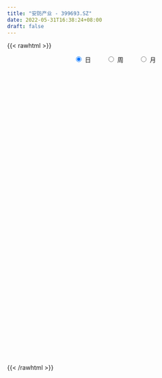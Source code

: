 ```yaml
---
title: "安防产业 - 399693.SZ"
date: 2022-05-31T16:38:24+08:00
draft: false
---
```

{{< rawhtml >}}
    <div style="text-align: center">
        <label style="padding: 1rem;"><input style="margin-right: .5rem" type="radio" name="period" value="D" checked onclick="period_change(this)">日</label>
        <label style="padding: 1rem;"><input style="margin-right: .5rem" type="radio" name="period" value="W" onclick="period_change(this)">周</label>
        <label style="padding: 1rem;"><input style="margin-right: .5rem" type="radio" name="period" value="M" onclick="period_change(this)">月</label>
    </div>
    <div id="chart" style="height: 700px;"></div> 
    <script type="text/javascript">
        const D_v = [6910550.0,7078700.0,8848859.0,9031409.0,9626787.0,7952612.0,8951427.0,9177552.0,9011113.0,7588929.0,7640833.0,7673976.0,10178855.0,11524704.0,9374205.0,16224506.0,16504044.0,12946181.0,13412443.0,12633695.0,13364313.0,13235152.0,12184949.0,11571684.0,11545626.0,9833174.0,8829599.0,10600744.0,9465471.0,10402849.0,8216966.0,9100846.0,10611828.0,8762258.0,11227329.0,8919729.0,14946391.0,18316285.0,14833496.0,14062063.0,13716741.0,13509691.0,10944948.0,13159745.0,12464044.0,13613621.0,13629892.0,15203781.0,11853243.0,10785981.0,12170933.0,13678180.0,15737365.0,12143566.0,13441594.0,12184009.0,11450931.0,13757100.0,11382496.0,14039685.0,12192668.0,10034480.0,11440750.0,9615282.0,8769034.0,8870954.0,11626317.0,11215612.0,9190272.0,10687584.0,11022567.0,14563957.0,13128877.0,13391015.0,10788843.0,12415634.0,9846314.0,9261076.0,11441971.0,11240479.0,10857314.0,10568850.0,10842271.0,8417759.0,8900830.0,7658111.0,5560755.0,8976716.0,7840837.0,8568610.0,5690136.0,6400443.0,5108259.0,6736989.0,6810782.0,6181717.0,5853962.0,5541838.0,7829586.0,6599283.0,6144155.0,6951971.0,5903148.0,5568705.0,5679235.0,5796649.0,6861203.0,6359311.0,7072906.0,6259821.0,8602778.0,6858744.0,6695456.0,9464171.0,7844757.0,8913889.0,9408131.0,8120301.0,9718612.0,9542995.0,10093790.0,9722567.0,9497436.0,8409950.0,8648818.0,9443351.0,9515389.0,8471527.0,10201124.0,9725892.0,14085253.0,10670324.0,9928028.0,9439695.0,10627595.0,10329618.0,10529084.0,11141307.0,9015105.0,9394530.0,11669392.0,13394216.0,13648424.0,15673886.0,11647093.0,10333111.0,10770284.0,10605085.0,10438899.0,8254749.0,9500707.0,11178984.0,13749265.0,12618427.0,15919302.0,15557083.0,11743993.0,13014735.0,12699441.0,10782188.0,9207064.0,11993224.0,11682066.0,18391038.0,26004005.0,20061453.0,16961045.0,15703271.0,13515716.0,15466695.0,12719602.0,12596113.0,10022172.0,9907106.0,9549663.0,13965305.0,11049757.0,12532453.0,9773726.0,8872081.0,9006143.0,9941830.0,9150172.0,15274810.0,12813839.0,11666063.0,17168767.0,9920673.0,8908535.0,8844568.0,8758229.0,9366660.0,9859462.0,9049379.0,9508514.0,11742315.0,8580858.0,9008112.0,7550672.0,9003344.0,10080944.0,10312845.0,8021322.0,9454461.0,9242828.0,9375028.0,7593055.0,7402600.0,6703129.0,6786507.0,6599104.0,7233966.0,6733769.0,7930105.0,8214780.0,7360755.0,7175586.0,6360642.0,5492720.0,5021117.0,6707289.0,6248958.0,5725873.0,7150100.0,6951442.0,6252271.0,8451512.0,8257719.0,9015366.0,6431968.0,7754954.0,9332795.0,10040065.0,7527022.0,7199832.0,9545296.0,7259245.0,7428239.0,6910822.0,6145685.0,8072560.0,6011573.0,6001631.0,6273964.0,8006526.0,5157561.0,6957647.0,8069817.0,7588096.0,8520552.0]
const D_histogram = [0.0,-0.5395911111,3.2435487889,8.1494056382,10.1699142208,12.6668627235,13.7254037044,16.9196905205,18.5625521911,12.4420937805,6.4440354322,2.6159356564,5.1832577989,6.8314135834,7.3989545644,15.4835511167,16.874997151,15.1383022204,13.311375759,13.3531122306,13.7936171478,16.3773874605,14.2560817142,11.0923901771,4.8937329935,-1.8556783108,-5.9436351306,-9.4090428331,-8.2467353738,-15.6009559297,-20.464981102,-17.6973379199,-13.9079667783,-10.6031093247,-7.0895386547,-6.4669775626,6.2844132471,16.3815211404,18.397834949,16.5310950234,15.7484169698,16.5442437439,15.2382224678,17.7014083783,17.2109516495,11.686034812,4.664751758,-2.7465829222,-18.1767914866,-19.3056920844,-17.1573338864,-10.2263649439,-5.7268233883,-1.6998141717,-0.4418109747,3.0632647741,4.5400933314,10.0746888909,11.4054351941,11.9713360372,8.3557140154,1.2016149672,-12.3009205919,-17.7636257283,-21.4513856564,-23.5586277582,-15.2906511745,-9.1559770903,-6.0676631526,-8.0363716597,-8.1875031981,-2.8636945772,-1.6584622749,-3.1836358265,-5.4918370299,-9.7472996341,-10.0881364734,-8.646745007,-7.033930349,-6.9840345036,-7.9722830308,-9.441510027,-10.2094468763,-12.4320754981,-18.8926512507,-23.1857465872,-24.4202535389,-19.4119941791,-17.0864735895,-20.1670012318,-21.232143636,-28.6016229988,-27.3827258722,-19.8571027591,-11.4236555608,-10.5718525939,-7.3836853633,-3.5412411832,1.3512086634,3.2372658105,5.8267691741,7.063756442,5.2267161544,3.7472964542,3.3182421516,2.0710656636,-2.7415098157,-10.6040280341,-10.5626700273,-6.4713268403,-1.9862023244,2.7258783259,8.1295601241,14.3811509233,18.1798415196,26.1003416179,32.2972336686,35.9457734369,43.5312343088,45.2929305521,40.2316122835,39.0322275013,32.7432822206,29.1994832011,28.5713215972,26.6334243456,21.4288205625,16.1743094753,12.3689118625,6.3791619732,8.8484092565,10.5603266837,4.4336587253,1.4980123585,-4.9732976168,-12.4229152054,-12.2653762672,-9.2632806897,-9.6707118169,-7.8405466276,-2.4735068301,0.7788875172,5.499888004,4.738071828,-1.7732902902,-2.8583388244,-2.0378350151,-4.4365404552,-11.6993848765,-14.9960412938,-12.4356099847,-9.551930323,-3.8451573394,0.1994992734,6.9679334283,4.4019076519,0.4113289503,-7.6990858156,-10.0498978289,-16.3343492014,-17.6497058573,-17.8783927557,-16.4505317916,0.4027349658,12.2666527153,19.642587472,16.286042206,9.0726593165,3.8025242918,-14.4356404899,-27.8501388391,-50.2977150918,-59.9117890187,-64.952624817,-59.8941012227,-43.9072305251,-35.3498001515,-30.6151462736,-25.2368981604,-20.2535737937,-15.1990173287,-13.1123992212,-6.3823888984,8.0359309643,13.5127302246,20.2707199603,15.6174579511,12.5720221263,11.1809543983,12.7920228072,14.2768171224,11.3993658259,5.9841934371,-2.8373546299,-14.6666910762,-24.95520832,-27.5599330041,-23.642390441,-26.2211687795,-37.1116489468,-32.091563439,-22.7740940968,-14.2565170539,-4.3534460787,2.4491231188,7.8009796017,6.3408336339,3.9415821383,1.9596142487,-2.1948358315,-0.761475575,1.727816379,3.099225451,6.4907885362,1.6998267535,-3.4510129654,-14.7561676835,-14.6988797773,-19.7746303222,-19.349972619,-21.2050917508,-16.9251120743,-11.5419671514,-7.624790373,-11.7938137432,-17.7234372037,-36.3091669846,-52.4547606655,-51.705428209,-51.3758239131,-38.0524854156,-25.6621497549,-15.4024491951,-4.2057332881,7.6680198562,15.9846896914,23.4809150686,28.9414236944,32.7026538502,34.8828029195,38.0886214354,39.2625353371,41.3410948822,45.0875518347,35.7847463947,32.9512757029,32.6460484436,32.007179526,33.4324376729,35.6249700482]
const D_fast = [0.0,-0.6744888889,3.9195382083,10.8627464672,15.425733605,21.0893977886,25.5792896956,33.0034991418,39.2869988602,36.2770638947,31.8900144044,28.7158985428,32.579035135,35.9350443154,38.3523239375,50.3078082689,55.918003591,57.9658842155,59.4668016938,62.8468162231,66.7357254272,73.413842605,74.8565572873,74.4659632944,69.4907393593,62.2774084772,56.7035428748,50.885874464,49.9864980799,38.7320385416,28.7517680937,27.0950767959,27.4074562429,28.0615363653,29.8027223716,28.8085390731,43.1310331946,57.323521373,63.9392939188,66.205327749,69.359753938,74.291641648,76.7951759889,83.683713994,87.4959951775,84.892587043,79.0374919285,70.9395115177,50.9651050817,45.0097814628,42.8688061892,47.2431838957,50.3110196043,53.9130752779,55.0606257313,59.3315176736,61.9433695638,69.9966373459,74.1787424477,77.7374773,76.2107837821,69.3570884757,52.7793227686,42.8757112002,33.825104858,25.8282058166,30.2735196067,34.1191994183,35.6905975679,31.7127961459,29.5147888079,34.1226737846,34.9132905181,32.5922080099,28.911047549,22.2187600363,19.3558890786,18.6355942933,18.4899263641,16.7938135835,13.8124942986,9.9828897956,6.6625912273,1.3319437309,-9.8517948343,-19.9413268176,-27.2808971541,-27.1256363391,-29.0717341468,-37.194012097,-43.5671904102,-58.0870755227,-63.7138598642,-61.1525124409,-55.5749791328,-57.3661393144,-56.0238934245,-53.0667595402,-47.8365075278,-45.1411339281,-41.0949382709,-38.0920118926,-38.6223731416,-39.1649687282,-38.7644624929,-39.493872565,-44.9918254983,-55.5053507252,-58.1046602252,-55.6311487483,-51.6425748134,-46.2490245817,-38.8129527525,-28.9660742224,-20.6224232462,-6.1768377435,8.0943627244,20.7293458519,39.1976153011,52.2825441823,57.2791289846,65.8378010778,67.7346763522,71.4907481329,78.0054169283,82.7258757631,82.8784771207,81.6675434024,80.9543737552,76.5594143592,81.2407639565,85.5927630547,80.5745097776,78.0133665005,70.2987321209,59.743385731,56.8345806023,57.5208560075,54.695746926,54.5657754584,59.3144385484,62.761554775,68.8575272629,69.2802290438,62.3255443531,60.5259111128,60.8369561683,57.3291156144,47.141424974,40.0957582332,39.5472870462,40.042984127,44.7884677759,48.882999207,57.393416719,55.9278678556,52.0401213916,42.0049351717,37.1416487012,26.7736100283,21.0458269082,16.3475418208,13.662769837,30.6167203359,45.5473012643,57.8338828889,58.5488481744,53.603630114,49.2841261623,27.4370512581,7.0600181992,-27.9619868265,-52.5540080081,-73.8330000107,-83.748001722,-78.7379386557,-79.0179583199,-81.9370910105,-82.8680674374,-82.9481365191,-81.6933343862,-82.884816084,-77.7504029859,-61.3231003821,-52.4681185657,-40.6424488398,-41.3913463613,-41.2937766546,-39.8896057829,-35.0805316722,-30.0265330764,-30.0541429165,-33.9732669459,-43.5041536705,-59.0001628858,-75.5274822096,-85.0221901447,-87.0152451919,-96.1493157253,-116.3177081292,-119.3205134813,-115.6965676633,-110.7431198838,-101.9284104282,-94.5135604511,-87.2114590678,-87.0863966271,-88.5002525881,-89.9923169155,-94.6954759537,-93.4524845909,-90.5312385421,-88.3850231074,-83.3707628881,-87.7367679825,-93.7503609427,-108.7445575817,-112.3619896198,-122.3813977452,-126.7942331968,-133.9506252663,-133.9019236083,-131.4042704734,-129.3932912882,-136.5107680942,-146.8712508556,-174.5342723827,-203.7935562299,-215.9705808256,-228.484932508,-224.6747153645,-218.6999171424,-212.2908288814,-202.1455462965,-188.3547881881,-176.0419459301,-162.6754917857,-149.9796272363,-138.042733618,-127.1418838188,-114.413909944,-103.424362208,-91.0105289424,-75.9921840312,-76.3488028725,-70.9444546386,-63.088169787,-55.7252438231,-45.941876258,-34.8431013707]
const D_slow = [0.0,-0.1348977778,0.6759894194,2.713340829,5.2558193842,8.4225350651,11.8538859912,16.0838086213,20.7244466691,23.8349701142,25.4459789723,26.0999628864,27.3957773361,29.1036307319,30.9533693731,34.8242571522,39.04300644,42.8275819951,46.1554259348,49.4937039925,52.9421082794,57.0364551445,60.6004755731,63.3735731174,64.5970063658,64.1330867881,62.6471780054,60.2949172971,58.2332334537,54.3329944712,49.2167491957,44.7924147158,41.3154230212,38.66464569,36.8922610263,35.2755166357,36.8466199475,40.9420002326,45.5414589698,49.6742327257,53.6113369681,57.7473979041,61.556953521,65.9823056156,70.285043528,73.206552231,74.3727401705,73.6860944399,69.1418965683,64.3154735472,60.0261400756,57.4695488396,56.0378429925,55.6128894496,55.502436706,56.2682528995,57.4032762323,59.9219484551,62.7733072536,65.7661412629,67.8550697667,68.1554735085,65.0802433605,60.6393369285,55.2764905144,49.3868335748,45.5641707812,43.2751765086,41.7582607205,39.7491678056,37.702292006,36.9863683617,36.571752793,35.7758438364,34.4028845789,31.9660596704,29.444025552,27.2823393003,25.523856713,23.7778480871,21.7847773294,19.4243998227,16.8720381036,13.764019229,9.0408564164,3.2444197696,-2.8606436152,-7.7136421599,-11.9852605573,-17.0270108653,-22.3350467743,-29.485452524,-36.331133992,-41.2954096818,-44.151323572,-46.7942867205,-48.6402080613,-49.5255183571,-49.1877161912,-48.3783997386,-46.9217074451,-45.1557683346,-43.849089296,-42.9122651824,-42.0827046445,-41.5649382286,-42.2503156825,-44.9013226911,-47.5419901979,-49.159821908,-49.6563724891,-48.9749029076,-46.9425128766,-43.3472251457,-38.8022647658,-32.2771793614,-24.2028709442,-15.216427585,-4.3336190078,6.9896136302,17.0475167011,26.8055735764,34.9913941316,42.2912649319,49.4340953312,56.0924514175,61.4496565582,65.493233927,68.5854618927,70.180252386,72.3923547001,75.032436371,76.1408510523,76.515354142,75.2720297377,72.1663009364,69.0999568696,66.7841366972,64.3664587429,62.406322086,61.7879453785,61.9826672578,63.3576392588,64.5421572158,64.0988346433,63.3842499372,62.8747911834,61.7656560696,58.8408098505,55.091799527,51.9828970308,49.5949144501,48.6336251152,48.6834999336,50.4254832907,51.5259602037,51.6287924412,49.7040209873,47.1915465301,43.1079592297,38.6955327654,34.2259345765,30.1133016286,30.2139853701,33.2806485489,38.1912954169,42.2628059684,44.5309707975,45.4816018705,41.872691748,34.9101570382,22.3357282653,7.3577810106,-8.8803751936,-23.8539004993,-34.8307081306,-43.6681581685,-51.3219447369,-57.631169277,-62.6945627254,-66.4943170575,-69.7724168628,-71.3680140875,-69.3590313464,-65.9808487903,-60.9131688002,-57.0088043124,-53.8657987808,-51.0705601812,-47.8725544794,-44.3033501988,-41.4535087424,-39.9574603831,-40.6667990406,-44.3334718096,-50.5722738896,-57.4622571406,-63.3728547509,-69.9281469458,-79.2060591825,-87.2289500422,-92.9224735664,-96.4866028299,-97.5749643496,-96.9626835699,-95.0124386694,-93.427230261,-92.4418347264,-91.9519311642,-92.5006401221,-92.6910090159,-92.2590549211,-91.4842485584,-89.8615514243,-89.4365947359,-90.2993479773,-93.9883898982,-97.6631098425,-102.606767423,-107.4442605778,-112.7455335155,-116.9768115341,-119.8623033219,-121.7685009152,-124.716954351,-129.1478136519,-138.2251053981,-151.3387955644,-164.2651526167,-177.1091085949,-186.6222299488,-193.0377673876,-196.8883796863,-197.9398130084,-196.0228080443,-192.0266356215,-186.1564068543,-178.9210509307,-170.7453874682,-162.0246867383,-152.5025313794,-142.6868975451,-132.3516238246,-121.0797358659,-112.1335492672,-103.8957303415,-95.7342182306,-87.7324233491,-79.3743139309,-70.4680714188]
const D_data = [['2021-05-20', 3497.8453, 3487.4721, 3481.038, 3507.0304],['2021-05-21', 3495.8326, 3479.0169, 3476.235, 3511.9198],['2021-05-24', 3474.4897, 3543.1344, 3466.8758, 3544.7638],['2021-05-25', 3545.0974, 3585.6125, 3528.8063, 3586.0687],['2021-05-26', 3593.7755, 3576.1724, 3573.2041, 3616.9097],['2021-05-27', 3569.4732, 3604.5591, 3566.959, 3615.3897],['2021-05-28', 3601.9175, 3608.2306, 3589.2173, 3619.3203],['2021-05-31', 3616.8468, 3660.8554, 3606.6588, 3660.8554],['2021-06-01', 3651.1622, 3671.422, 3635.1024, 3678.2798],['2021-06-02', 3671.1248, 3577.5898, 3573.3131, 3671.9387],['2021-06-03', 3583.5161, 3557.3393, 3556.4519, 3622.1541],['2021-06-04', 3550.2603, 3565.1923, 3546.5188, 3582.3616],['2021-06-07', 3577.0979, 3648.8961, 3576.2653, 3648.9976],['2021-06-08', 3649.2477, 3657.6787, 3621.388, 3667.2326],['2021-06-09', 3662.2185, 3660.1538, 3631.1793, 3684.0341],['2021-06-10', 3652.5359, 3791.7621, 3645.5586, 3800.415],['2021-06-11', 3794.2727, 3751.8568, 3738.6605, 3816.418],['2021-06-15', 3738.6474, 3730.4166, 3716.0063, 3753.6882],['2021-06-16', 3718.4517, 3737.3994, 3713.0672, 3775.3291],['2021-06-17', 3734.8287, 3773.5244, 3693.1376, 3779.361],['2021-06-18', 3753.3291, 3798.0562, 3747.2456, 3812.6407],['2021-06-21', 3772.2194, 3853.1102, 3770.2368, 3856.6435],['2021-06-22', 3856.9458, 3816.0947, 3798.4995, 3858.5364],['2021-06-23', 3806.2206, 3807.7226, 3762.9374, 3816.7172],['2021-06-24', 3811.3224, 3759.8288, 3757.1617, 3811.5024],['2021-06-25', 3755.7999, 3728.1956, 3704.2368, 3761.5315],['2021-06-28', 3718.8975, 3738.0652, 3709.7576, 3746.5805],['2021-06-29', 3745.5629, 3727.9804, 3723.0877, 3790.0512],['2021-06-30', 3730.5536, 3781.1133, 3728.5975, 3781.1133],['2021-07-01', 3784.2345, 3656.0047, 3656.0047, 3785.1839],['2021-07-02', 3648.0263, 3646.9629, 3634.2106, 3668.4692],['2021-07-05', 3681.2503, 3728.323, 3681.2503, 3728.323],['2021-07-06', 3714.3027, 3752.3807, 3693.9055, 3771.3013],['2021-07-07', 3720.1246, 3761.4274, 3695.9783, 3763.3422],['2021-07-08', 3754.4308, 3780.8392, 3739.1618, 3790.8586],['2021-07-09', 3765.8082, 3755.533, 3714.1906, 3775.4097],['2021-07-12', 3778.7416, 3948.9555, 3770.8768, 3948.9555],['2021-07-13', 3977.3648, 3992.3627, 3972.524, 4036.0541],['2021-07-14', 3971.7379, 3944.0947, 3942.5112, 3984.2481],['2021-07-15', 3930.2403, 3916.6589, 3872.9059, 3960.715],['2021-07-16', 3908.2186, 3943.4041, 3908.2186, 3994.8027],['2021-07-19', 3935.2399, 3984.1564, 3914.9911, 3991.5889],['2021-07-20', 3934.0738, 3977.7149, 3917.9445, 3978.8361],['2021-07-21', 3997.5244, 4050.4501, 3993.4627, 4054.5749],['2021-07-22', 4048.5839, 4042.5393, 4011.6596, 4059.7331],['2021-07-23', 4028.3675, 3984.9611, 3958.0295, 4028.5237],['2021-07-26', 3975.0983, 3949.26, 3890.8734, 4022.696],['2021-07-27', 3950.0385, 3916.5425, 3916.5425, 4033.8255],['2021-07-28', 3883.3337, 3755.817, 3699.5484, 3896.0285],['2021-07-29', 3812.4586, 3884.6207, 3805.2479, 3899.2604],['2021-07-30', 3885.8511, 3922.7018, 3858.4737, 3947.8383],['2021-08-02', 3900.2631, 4004.6893, 3886.1382, 4004.6893],['2021-08-03', 3982.5117, 4006.9332, 3979.6793, 4058.7431],['2021-08-04', 3979.4737, 4029.1443, 3979.4737, 4029.3462],['2021-08-05', 4013.5735, 4015.8542, 3975.5261, 4046.3814],['2021-08-06', 4018.6904, 4065.9881, 4002.3192, 4065.9881],['2021-08-09', 4069.836, 4065.2592, 4041.0864, 4100.5272],['2021-08-10', 4055.4282, 4149.4096, 4049.932, 4170.4584],['2021-08-11', 4148.9455, 4132.7402, 4102.2447, 4148.9455],['2021-08-12', 4137.3473, 4146.8742, 4130.9588, 4205.4097],['2021-08-13', 4137.6217, 4103.8895, 4078.2939, 4152.9497],['2021-08-16', 4085.922, 4043.8551, 4037.0749, 4107.5806],['2021-08-17', 4039.507, 3913.2622, 3907.7206, 4041.5744],['2021-08-18', 3910.6212, 3959.4706, 3889.7368, 3959.8748],['2021-08-19', 3938.3038, 3949.4075, 3914.3038, 3974.2369],['2021-08-20', 3935.8888, 3942.8827, 3884.7756, 3966.2793],['2021-08-23', 3949.6846, 4080.8386, 3949.2003, 4084.2903],['2021-08-24', 4061.9375, 4089.7124, 4022.7711, 4092.3083],['2021-08-25', 4090.6192, 4076.5151, 4062.2862, 4100.6724],['2021-08-26', 4065.7858, 4016.3158, 4015.8551, 4086.3651],['2021-08-27', 4003.7901, 4032.3603, 3985.0618, 4032.3603],['2021-08-30', 4089.2626, 4115.9274, 4088.0171, 4143.4013],['2021-08-31', 4098.3419, 4085.457, 4049.1044, 4109.477],['2021-09-01', 4084.5186, 4053.5832, 3989.797, 4084.5186],['2021-09-02', 4036.1026, 4034.8896, 4013.9697, 4038.6986],['2021-09-03', 4034.8823, 3991.2814, 3961.4541, 4059.7355],['2021-09-06', 3990.0847, 4024.2952, 3968.714, 4024.2952],['2021-09-07', 4019.9619, 4046.1484, 4009.8169, 4051.6628],['2021-09-08', 4046.6123, 4054.0589, 4026.5657, 4059.8585],['2021-09-09', 4050.5855, 4036.869, 3993.4682, 4050.5855],['2021-09-10', 4036.5874, 4018.5534, 3997.1902, 4037.056],['2021-09-13', 4012.4083, 4001.8006, 3982.7761, 4014.475],['2021-09-14', 4016.7699, 3999.2166, 3990.4586, 4082.7587],['2021-09-15', 3993.917, 3965.955, 3951.5676, 3993.917],['2021-09-16', 3963.6961, 3878.3037, 3874.1829, 3983.0606],['2021-09-17', 3889.049, 3860.2571, 3787.4751, 3900.0447],['2021-09-22', 3807.4481, 3864.4952, 3800.8093, 3874.4554],['2021-09-23', 3881.1604, 3934.6293, 3875.5892, 3942.4573],['2021-09-24', 3930.1018, 3904.8336, 3902.9665, 3956.1875],['2021-09-27', 3924.6488, 3817.9754, 3790.7561, 3946.5459],['2021-09-28', 3806.6757, 3812.542, 3780.9443, 3821.7427],['2021-09-29', 3789.2255, 3686.8947, 3686.8947, 3793.8271],['2021-09-30', 3703.6639, 3750.6668, 3703.6639, 3762.8175],['2021-10-08', 3788.2429, 3828.9362, 3788.1683, 3839.6424],['2021-10-11', 3838.2037, 3864.9624, 3819.9614, 3877.9918],['2021-10-12', 3860.9617, 3779.7903, 3748.1504, 3860.9617],['2021-10-13', 3783.6608, 3806.0129, 3752.333, 3811.896],['2021-10-14', 3818.0704, 3821.8965, 3795.0818, 3830.9691],['2021-10-15', 3838.5962, 3850.8372, 3816.4355, 3886.0727],['2021-10-18', 3833.5248, 3826.4233, 3802.8107, 3833.5248],['2021-10-19', 3819.2328, 3844.2241, 3807.4502, 3844.2241],['2021-10-20', 3863.6275, 3836.2578, 3835.9234, 3879.9049],['2021-10-21', 3816.3752, 3794.6746, 3782.7193, 3825.937],['2021-10-22', 3789.3616, 3787.5642, 3783.8376, 3821.6909],['2021-10-25', 3780.3265, 3792.3189, 3749.5304, 3792.5356],['2021-10-26', 3783.8293, 3773.7039, 3764.8542, 3790.7027],['2021-10-27', 3770.6158, 3706.305, 3693.9858, 3781.4765],['2021-10-28', 3687.8031, 3622.0808, 3612.5088, 3692.9736],['2021-10-29', 3612.8209, 3684.8251, 3604.691, 3686.5713],['2021-11-01', 3683.5245, 3733.0606, 3667.6308, 3745.818],['2021-11-02', 3742.9857, 3750.8195, 3721.4327, 3790.227],['2021-11-03', 3750.5651, 3771.8805, 3743.257, 3778.3379],['2021-11-04', 3771.9243, 3805.5176, 3771.9243, 3805.5176],['2021-11-05', 3803.7554, 3850.3777, 3800.403, 3870.5395],['2021-11-08', 3842.7447, 3854.1229, 3805.3138, 3855.1734],['2021-11-09', 3856.3199, 3950.316, 3854.0929, 3955.7747],['2021-11-10', 3948.8552, 3986.457, 3947.7195, 3997.8863],['2021-11-11', 3981.1606, 4005.8383, 3960.3907, 4024.0407],['2021-11-12', 4001.7556, 4116.219, 4001.7556, 4119.16],['2021-11-15', 4129.3752, 4104.4628, 4090.7186, 4152.531],['2021-11-16', 4104.8982, 4046.0548, 4042.8744, 4141.8791],['2021-11-17', 4041.4826, 4112.453, 4041.4826, 4113.375],['2021-11-18', 4126.6941, 4061.5787, 4060.2562, 4139.7034],['2021-11-19', 4065.2692, 4099.7101, 4061.38, 4111.2749],['2021-11-22', 4107.9248, 4154.6991, 4103.3236, 4163.5687],['2021-11-23', 4151.1112, 4161.0337, 4141.8936, 4184.6166],['2021-11-24', 4163.197, 4128.403, 4120.7296, 4163.197],['2021-11-25', 4129.8007, 4123.5641, 4115.63, 4155.9101],['2021-11-26', 4116.1222, 4138.1839, 4082.6561, 4160.6301],['2021-11-29', 4074.1546, 4101.6592, 4066.0694, 4109.3666],['2021-11-30', 4123.3611, 4214.4451, 4123.3611, 4248.6366],['2021-12-01', 4211.433, 4234.6288, 4206.8491, 4248.6264],['2021-12-02', 4234.3157, 4141.2061, 4140.754, 4237.7394],['2021-12-03', 4149.9518, 4169.8974, 4149.9518, 4182.5926],['2021-12-06', 4181.1876, 4109.4878, 4106.684, 4181.7827],['2021-12-07', 4118.8826, 4062.9804, 4041.0923, 4127.7659],['2021-12-08', 4056.3853, 4138.7198, 4042.0428, 4139.7929],['2021-12-09', 4132.1584, 4184.0106, 4124.934, 4185.3822],['2021-12-10', 4168.4145, 4150.0729, 4139.2011, 4173.2615],['2021-12-13', 4166.7491, 4184.0039, 4134.7618, 4186.4117],['2021-12-14', 4178.7104, 4252.6034, 4173.888, 4261.3858],['2021-12-15', 4252.2214, 4257.6503, 4243.3609, 4307.0136],['2021-12-16', 4263.1273, 4309.178, 4263.1273, 4311.3393],['2021-12-17', 4323.3668, 4264.4425, 4264.4425, 4324.6705],['2021-12-20', 4239.3988, 4183.0062, 4181.9636, 4261.1293],['2021-12-21', 4181.5535, 4237.6551, 4181.5535, 4243.8451],['2021-12-22', 4234.0711, 4267.8758, 4224.7983, 4280.9205],['2021-12-23', 4268.7695, 4229.5386, 4225.6512, 4268.7713],['2021-12-24', 4236.4491, 4144.4705, 4144.4705, 4239.8237],['2021-12-27', 4150.7486, 4162.9402, 4126.7805, 4183.9233],['2021-12-28', 4168.9458, 4230.9912, 4167.2646, 4235.6631],['2021-12-29', 4224.2554, 4248.2415, 4196.5804, 4252.6022],['2021-12-30', 4243.2409, 4308.5815, 4239.3506, 4337.2965],['2021-12-31', 4317.1892, 4319.7003, 4290.641, 4332.3588],['2022-01-04', 4327.6196, 4393.1536, 4323.7146, 4411.6119],['2022-01-05', 4388.6827, 4299.3965, 4267.9773, 4399.5583],['2022-01-06', 4277.312, 4273.0443, 4236.2397, 4296.9259],['2022-01-07', 4284.5114, 4192.8636, 4190.6862, 4321.4279],['2022-01-10', 4185.663, 4236.4594, 4122.3579, 4245.3432],['2022-01-11', 4236.5184, 4159.559, 4149.6542, 4243.7113],['2022-01-12', 4169.6728, 4193.4109, 4166.0175, 4200.4464],['2022-01-13', 4234.5074, 4193.7761, 4191.7931, 4258.7434],['2022-01-14', 4165.23, 4208.5998, 4148.616, 4239.6355],['2022-01-17', 4266.412, 4449.4498, 4266.412, 4455.5134],['2022-01-18', 4508.0402, 4474.4771, 4460.9605, 4579.7888],['2022-01-19', 4421.3368, 4488.3653, 4420.5999, 4511.8858],['2022-01-20', 4473.3188, 4384.9181, 4374.9763, 4475.1308],['2022-01-21', 4357.7421, 4324.2684, 4317.3764, 4406.75],['2022-01-24', 4286.5027, 4326.3471, 4286.1163, 4380.8128],['2022-01-25', 4306.8561, 4101.9427, 4097.0936, 4320.3363],['2022-01-26', 4098.5999, 4064.9911, 3998.7531, 4140.8679],['2022-01-27', 4062.101, 3827.1054, 3824.7379, 4062.4361],['2022-01-28', 3859.4545, 3858.7984, 3822.1543, 3926.1063],['2022-02-07', 3917.6489, 3826.0721, 3812.0653, 3928.4084],['2022-02-08', 3828.5104, 3900.223, 3776.9299, 3902.4384],['2022-02-09', 3912.788, 4048.4432, 3912.5191, 4054.8068],['2022-02-10', 4031.3495, 3984.4787, 3965.9628, 4031.3495],['2022-02-11', 3968.5247, 3939.3472, 3929.6381, 3993.6226],['2022-02-14', 3896.2389, 3944.6415, 3861.492, 3976.808],['2022-02-15', 3944.3868, 3940.943, 3900.1883, 3974.3742],['2022-02-16', 3987.7513, 3945.6095, 3927.5926, 4008.7355],['2022-02-17', 3919.4785, 3906.679, 3895.2942, 3958.0385],['2022-02-18', 3895.7626, 3970.9039, 3892.9218, 3971.5748],['2022-02-21', 3990.2019, 4115.2974, 3989.8923, 4115.3461],['2022-02-22', 4075.388, 4056.2009, 4022.6759, 4088.2345],['2022-02-23', 4063.6536, 4109.9801, 4044.0784, 4113.975],['2022-02-24', 4080.7019, 3978.6411, 3919.3629, 4097.8801],['2022-02-25', 4003.9493, 3981.3064, 3972.0813, 4031.9869],['2022-02-28', 4004.3841, 3992.0513, 3941.3666, 4034.8543],['2022-03-01', 3991.5392, 4032.847, 3976.7637, 4033.3614],['2022-03-02', 4006.3923, 4043.959, 4000.5903, 4047.4156],['2022-03-03', 4054.8786, 3989.6859, 3978.5612, 4060.013],['2022-03-04', 3971.5127, 3936.5346, 3920.3364, 3988.7597],['2022-03-07', 3927.4391, 3850.6962, 3830.8153, 3927.4391],['2022-03-08', 3844.8462, 3743.8347, 3740.5925, 3871.0106],['2022-03-09', 3749.4761, 3680.4173, 3496.1105, 3763.722],['2022-03-10', 3755.2938, 3712.9266, 3712.6952, 3770.6876],['2022-03-11', 3654.1255, 3769.0478, 3609.6321, 3769.813],['2022-03-14', 3740.2199, 3661.6896, 3661.6896, 3777.9517],['2022-03-15', 3637.4451, 3484.8384, 3484.8384, 3673.8448],['2022-03-16', 3549.781, 3628.6617, 3432.7419, 3635.4699],['2022-03-17', 3670.3923, 3686.5365, 3659.3704, 3729.5875],['2022-03-18', 3666.3568, 3696.5111, 3645.5336, 3701.453],['2022-03-21', 3706.4807, 3742.5394, 3683.2863, 3742.5394],['2022-03-22', 3728.0624, 3734.3556, 3709.9552, 3757.4299],['2022-03-23', 3728.2397, 3739.5663, 3701.5689, 3768.9581],['2022-03-24', 3707.8378, 3656.9582, 3648.7891, 3707.8378],['2022-03-25', 3676.4758, 3625.5653, 3622.9422, 3702.1152],['2022-03-28', 3591.2539, 3608.1044, 3549.2732, 3644.225],['2022-03-29', 3614.4401, 3550.9451, 3541.8401, 3621.8106],['2022-03-30', 3560.8318, 3599.1907, 3541.0336, 3599.1907],['2022-03-31', 3586.6459, 3610.2523, 3569.0988, 3615.7985],['2022-04-01', 3589.9699, 3595.5328, 3568.7947, 3610.452],['2022-04-06', 3591.7893, 3624.6848, 3587.4976, 3633.1543],['2022-04-07', 3609.622, 3508.7965, 3508.7965, 3627.3072],['2022-04-08', 3511.3864, 3463.7584, 3423.2203, 3518.9581],['2022-04-11', 3454.053, 3321.4646, 3301.6834, 3454.053],['2022-04-12', 3322.8676, 3407.847, 3298.0265, 3407.847],['2022-04-13', 3390.3087, 3301.7232, 3301.1344, 3390.3087],['2022-04-14', 3328.8071, 3327.327, 3311.8013, 3347.0951],['2022-04-15', 3295.7708, 3262.8434, 3228.7078, 3295.7708],['2022-04-18', 3244.6657, 3314.6041, 3204.942, 3319.6231],['2022-04-19', 3321.1054, 3326.3068, 3302.5068, 3353.4871],['2022-04-20', 3369.1473, 3308.2133, 3299.2994, 3384.6029],['2022-04-21', 3282.8966, 3180.7552, 3170.5757, 3307.7383],['2022-04-22', 3165.5487, 3101.2814, 3094.7004, 3171.7733],['2022-04-25', 3038.2314, 2835.2788, 2835.2788, 3038.2314],['2022-04-26', 2843.8896, 2715.2497, 2707.6027, 2861.7252],['2022-04-27', 2668.683, 2820.8566, 2650.1561, 2822.0111],['2022-04-28', 2794.0633, 2752.7231, 2721.951, 2804.7689],['2022-04-29', 2775.9496, 2890.755, 2775.9496, 2903.517],['2022-05-05', 2868.8646, 2896.1352, 2850.686, 2934.0616],['2022-05-06', 2824.1233, 2886.5538, 2808.1591, 2935.9262],['2022-05-09', 2876.252, 2920.4585, 2876.252, 2941.7836],['2022-05-10', 2879.414, 2964.8164, 2869.8799, 2970.8348],['2022-05-11', 2977.5047, 2956.8139, 2956.8139, 3042.2585],['2022-05-12', 2941.831, 2978.2934, 2939.8669, 2995.479],['2022-05-13', 2994.4077, 2982.9281, 2959.7067, 3000.5704],['2022-05-16', 2996.3072, 2986.4484, 2965.5903, 3020.2132],['2022-05-17', 2989.1935, 2986.1406, 2927.8561, 2989.491],['2022-05-18', 3016.7202, 3020.4698, 3016.7202, 3053.0508],['2022-05-19', 2971.839, 3016.8799, 2965.1398, 3017.2133],['2022-05-20', 3020.3147, 3049.7882, 3013.9732, 3056.0779],['2022-05-23', 3065.7456, 3103.1308, 3053.5121, 3103.1308],['2022-05-24', 3099.4251, 2940.3027, 2940.3027, 3102.5999],['2022-05-25', 2946.5464, 3000.6456, 2946.5464, 3000.6456],['2022-05-26', 3003.7128, 3035.9164, 2950.2172, 3047.8423],['2022-05-27', 3060.3473, 3042.0434, 3016.6789, 3070.6424],['2022-05-30', 3047.3533, 3084.4097, 3028.8351, 3084.4097],['2022-05-31', 3081.2138, 3120.891, 3051.0282, 3125.6602]]
const W_v = [28622025.0,28178764.0,30735681.0,29919021.0,45848538.0,31078940.0,32927133.0,46405975.0,34853136.0,34257209.0,27831993.0,33799893.0,23259816.0,19181357.0,23505970.0,28357788.0,33570031.0,32064720.0,26126948.0,27831477.0,29962875.0,25214003.0,22531519.0,20365261.0,33200804.0,26497166.0,27099994.0,24499805.0,22731842.0,11927580.0,7535514.0,39294612.0,36627771.0,41254953.0,40962952.0,56795208.0,38690661.0,47309020.0,67338746.0,51178375.0,23980973.0,34342052.0,26203066.0,28419280.0,26895663.0,23115710.0,24607163.0,25688124.0,28974043.0,35385883.0,32765769.0,29515331.0,33377242.0,26636313.0,29036283.0,27950589.0,25561918.0,26621732.0,32898776.0,27968812.0,24542426.0,18535555.0,25990280.0,24577773.0,33316899.0,32970789.0,30266994.0,38931512.0,38498798.0,25904512.0,37723966.0,24118695.0,19142420.0,23889194.0,19202387.0,38066431.0,32313007.0,29557657.0,29671501.0,37854521.0,57922981.0,72901061.0,107415178.0,93451379.0,67774105.0,72964194.0,70714502.0,62408871.0,55369016.0,52667865.0,20058336.0,48121440.0,48011329.0,65603092.0,55682255.0,33734334.0,47795083.0,48786559.0,47706798.0,43936971.0,32991537.0,33068748.0,35940514.0,31114634.0,34021378.0,35872346.0,54165748.0,61028159.0,84928812.0,60865393.0,68318557.0,68810446.0,8829250.0,40839977.0,65264279.0,53765475.0,82226657.0,55076965.0,45782744.0,48926740.0,37813552.0,40392028.0,53078024.0,68402258.0,46991079.0,40980747.0,73434035.0,65675521.0,60133466.0,78117881.0,91483289.0,119801830.0,136005996.0,96227550.0,93822163.0,79684064.0,57119414.0,45831261.0,44754400.0,53432872.0,67993478.0,45225622.0,39418120.0,54745610.0,62565061.0,49268967.0,64523927.0,55675422.0,58642497.0,35475385.0,68508118.0,129439378.0,100000746.0,91794196.0,76140078.0,102263859.0,77877290.0,63780155.0,67245172.0,77686195.0,96379183.0,59584901.0,42617683.0,20004956.0,8109239.0,50914638.0,54831568.0,51690672.0,49404364.0,43631142.0,35399978.0,39095979.0,36938244.0,37139298.0,31948219.0,38378581.0,32613815.0,57354849.0,52345585.0,48559102.0,47291318.0,40651215.0,19482994.0,16801395.0,42685092.0,37774629.0,37286200.0,30167795.0,34613585.0,33208286.0,27426326.0,34915563.0,46323593.0,36514082.0,12396459.0,35509535.0,37246963.0,44411094.0,41092403.0,63806314.0,52356632.0,58370585.0,47515629.0,48621990.0,75874976.0,63692049.0,63643830.0,67184714.0,62822880.0,48730500.0,53742352.0,64288326.0,52647154.0,46387821.0,22378308.0,25767448.0,6736989.0,32217885.0,31167262.0,31769304.0,37880970.0,44005690.0,47266738.0,46280209.0,53849192.0,51642709.0,63780448.0,53794472.0,55302132.0,56235113.0,56363983.0,97120812.0,64320298.0,57004284.0,46743952.0,66844152.0,45737454.0,47889178.0,44969127.0,43067972.0,34056475.0,23505640.0,30757354.0,32328644.0,39911519.0,19372860.0,38959634.0,33142271.0,34465515.0,16108648.0]
const W_histogram = [0.0,7.3496378348,10.7411224992,12.3767475816,26.4155382263,33.6688410228,41.9557338737,49.495750817,49.407924535,47.3795790347,42.9695163434,39.4846158129,23.678786486,11.8483998235,-3.2044095713,-2.8221858625,-13.5654168681,-25.1597446634,-28.0932440442,-33.2499595077,-30.7587078089,-33.4843967634,-38.0675613577,-36.4015832828,-34.1284450448,-39.7972662131,-35.635896803,-49.3251347787,-67.2657537752,-67.5757826636,-59.9394805506,-35.9216920391,-9.8259290186,6.6874266391,6.5335863274,34.0918486921,46.597855223,55.3640218458,62.5987983171,59.6938693781,51.2120280935,40.8004606012,28.4450729031,15.5121597063,-6.6982314808,-21.2603127387,-42.4606667894,-66.7601593199,-66.5596089887,-68.1534638124,-61.5368910413,-53.5321735275,-44.4563260424,-54.2024013469,-48.340026814,-47.3980399327,-41.4415050457,-34.1455579555,-22.3237434447,-17.4699381638,-10.6042193137,-7.9080664642,-29.8032054647,-42.0874121719,-45.3386430452,-32.0574666081,-22.8416521791,-0.9787417546,1.8140968769,4.5144283209,11.2437787322,12.1630272126,10.540993019,8.7196814647,15.1398960875,25.3480402059,30.0349564187,32.1549290341,28.0926707925,35.7905788942,55.0392299684,74.8403453451,107.6008382357,116.4018321897,124.8923019256,125.3502691753,135.6581334059,119.2987818167,107.5224774167,80.5104508533,50.1590195382,20.9827084373,-6.3923023654,-26.1181436348,-33.3294474351,-49.5843495515,-52.7862830951,-42.6839387763,-38.8318909098,-30.1230360561,-34.7357226362,-34.6689160661,-29.2128222452,-29.9494526219,-40.3655879628,-35.0595032794,-21.0860215311,-8.841393722,16.298815901,37.3007211629,46.5008964157,36.5393917147,23.5874305559,17.9715299104,11.1311288114,9.1815103262,5.6382775587,4.5103504286,-4.339993969,-9.8278012349,-18.0414426214,-16.1663746943,-8.5933227818,-0.3276433484,2.5109454517,12.7163417457,27.6564224941,39.085959072,38.4553653999,44.6622902925,53.0028804671,83.5883415205,74.4439526501,78.2243616425,69.8226497091,41.7378477932,4.8536021191,-27.4595998744,-41.5610168927,-46.5644681525,-48.7066279463,-46.7312705747,-35.7317024418,-29.4651959732,-39.9665245144,-43.7521879768,-38.8758572643,-34.2076280926,-26.2528766794,-19.388808319,-6.1073346105,35.4393605454,36.4789052716,32.7381933545,38.3738060047,59.9997547439,60.9718902608,49.3703851092,43.0516912386,38.7755614024,8.6747007042,-3.2685638498,-27.7065990288,-41.5874360625,-42.5591116654,-33.657975316,-34.2756621549,-45.3275578083,-49.9803639258,-53.5270975031,-55.1774456256,-56.9617035998,-54.1000292031,-65.7518332791,-72.1540529743,-77.2472374316,-69.3541582527,-59.5400401289,-54.2990651773,-44.3682088152,-51.6766461273,-69.0758008324,-67.6795880707,-51.6577198153,-42.625772903,-27.7840358492,-33.2265135588,-32.3543418305,-20.0771134924,-9.4315865118,-1.0056912289,7.1236811659,14.2746972292,7.5146038729,3.0260547967,9.1029640705,12.0438504812,22.7813351249,26.7980563091,40.9897878753,51.757486259,52.2899625929,45.5343664895,46.5738765366,57.3993685412,64.3227854543,61.6656019695,66.1196693308,67.9213231629,55.117386837,49.689858614,40.7251760181,34.2825909061,17.8378662495,8.8922659828,-7.5876856289,-13.0752872627,-14.9529261187,-19.8710062653,-28.9103064811,-22.8712105886,-1.2455288619,10.9997776023,20.207524127,26.5512180533,27.4176820242,33.3071664143,27.0051989705,32.1697641715,24.9000951014,19.2598939947,21.2702356148,-9.164983205,-23.474453204,-29.9995485275,-32.5851289183,-36.0127841025,-47.5378563006,-57.3662273293,-65.3836427283,-69.0856862866,-76.2243412539,-89.3814384594,-102.905926984,-118.8419634282,-122.0160609009,-110.3282381002,-91.5700135016,-73.9159390062,-52.1847861127]
const W_fast = [0.0,9.1870472934,15.2638125827,19.9936245605,40.6362997618,56.306812814,75.0826391333,94.9965937808,107.2607486326,117.0772978909,123.4096142855,129.7958677082,119.9097350028,111.0414482962,95.1875365085,94.8642137517,80.7296285291,62.845364568,52.8885541761,39.4193488356,34.2209235822,23.1241354368,9.0240805032,1.5896627574,-4.6693102658,-20.2874479874,-25.0350527781,-51.0555744484,-85.8126318888,-103.0166064431,-110.3651744677,-95.327808966,-71.6885282001,-53.5033158826,-52.0237596125,-15.9425350747,8.2129352619,30.8201073461,53.7045833967,65.7231218022,70.0442875409,69.832835199,64.5887157266,55.5338424565,31.6488933992,11.7717339566,-20.0437867914,-61.0333191519,-77.472671068,-96.1048918447,-104.8725418339,-110.2508677021,-112.2891017275,-135.5857773687,-141.8084095393,-152.7159326412,-157.1197740156,-158.3602164143,-152.1193377646,-151.6330170247,-147.4183530031,-146.6992167696,-176.0451571363,-198.8512168865,-213.437108521,-208.1702987359,-204.6648973518,-183.0466723659,-179.8003095152,-175.971370991,-166.4310758966,-162.471070613,-161.4578565519,-161.09924774,-150.8940590954,-134.3489049254,-122.153249608,-111.9945447341,-109.0336352775,-92.3880824522,-59.379623886,-20.868422173,38.7922802765,76.6937322779,116.4072774953,148.2028120388,192.4252096209,205.8905534858,220.99486844,214.11045459,196.2987781595,172.3681441679,143.3950577737,117.1396805957,101.5960149366,72.9450254324,56.546521115,55.9778807396,50.1219558788,51.3000517185,38.0034344793,29.4030120329,27.5559002924,19.3319067602,-1.1756255713,-4.6344167078,4.0675596577,14.1018390363,43.3167526345,73.6438381871,94.4692375439,93.6425807716,86.5874772518,85.4644590838,81.4068401877,81.7525992841,79.6189359062,79.6185963833,69.6832534934,61.7384959189,49.014493877,46.8479681305,52.2726893476,60.4564579439,63.9227831069,77.3072648374,99.1614512093,120.3624775552,129.3457252331,146.7182226988,168.3095329902,219.7920794237,229.2586787158,252.5951781189,261.6491286128,243.9987886452,208.3279435008,169.1498415387,144.6581702973,128.0136019993,113.6947852189,103.9873249468,106.0539674693,104.9541749446,84.4612152748,69.7375048181,64.8948712146,61.0111933632,62.4027256065,64.4195918871,76.174231943,126.5807672353,136.7400382793,141.1838747009,156.4129388523,193.0388262774,209.2539343595,209.9950254852,214.4392544243,219.8570149388,191.9248294166,179.1644239001,147.7997389639,123.5220429145,111.9105893954,112.3972319157,103.2106295381,80.8268444326,63.6789473337,46.7504393805,31.3057298517,15.2810459775,4.6177130735,-23.4720493223,-47.9127822611,-72.3177760763,-81.7632364606,-86.834128369,-95.1679197118,-96.3291155534,-116.5567143974,-151.2248193105,-166.7485035666,-163.641065265,-165.2655615784,-157.3698334869,-171.1189395862,-178.3353533155,-171.0774033506,-162.7897729979,-154.6153005223,-144.7050078359,-133.9853174653,-138.8667598534,-142.5987952304,-134.2461449391,-128.2942959081,-111.8614774831,-101.1452422216,-76.7060636866,-52.9989937382,-39.394026756,-34.7660312371,-22.0830520558,3.0922820841,26.0963953608,38.8556123683,59.8395970624,78.6215816852,79.5969920685,86.591928499,87.8085399076,89.9366025222,77.951344428,71.228810657,52.851937638,44.0955141886,38.4796438029,28.5938120899,12.3269352539,12.6482284992,33.9625280104,48.9577788753,63.2174064317,76.1989048714,83.9197893483,98.1360653419,98.5853976408,111.7924038847,110.7477585899,109.9225309819,117.2504315057,84.5239668847,64.3458835846,50.3209011292,39.5890385088,27.158187299,3.7486510258,-20.4212768352,-44.7846029163,-65.7580680463,-91.9528083271,-127.4552651473,-166.7062354179,-212.3527627192,-246.0308754171,-261.9251121415,-266.0593909183,-266.8843011745,-258.1993448092]
const W_slow = [0.0,1.8374094587,4.5226900835,7.6168769789,14.2207615355,22.6379717912,33.1269052596,45.5008429638,57.8528240976,69.6977188563,80.4400979421,90.3112518953,96.2309485168,99.1930484727,98.3919460799,97.6863996142,94.2950453972,88.0051092313,80.9817982203,72.6693083434,64.9796313911,56.6085322003,47.0916418609,37.9912460402,29.459134779,19.5098182257,10.6008440249,-1.7304396697,-18.5468781136,-35.4408237795,-50.4256939171,-59.4061169269,-61.8625991815,-60.1907425217,-58.5573459399,-50.0343837669,-38.3849199611,-24.5439144997,-8.8942149204,6.0292524241,18.8322594475,29.0323745978,36.1436428236,40.0216827501,38.34712488,33.0320466953,22.4168799979,5.726840168,-10.9130620792,-27.9514280323,-43.3356507926,-56.7186941745,-67.8327756851,-81.3833760218,-93.4683827253,-105.3178927085,-115.6782689699,-124.2146584588,-129.79559432,-134.1630788609,-136.8141336893,-138.7911503054,-146.2419516716,-156.7638047146,-168.0984654759,-176.1128321279,-181.8232451727,-182.0679306113,-181.6144063921,-180.4857993118,-177.6748546288,-174.6340978256,-171.9988495709,-169.8189292047,-166.0339551828,-159.6969451314,-152.1882060267,-144.1494737682,-137.12630607,-128.1786613465,-114.4188538544,-95.7087675181,-68.8085579592,-39.7080999118,-8.4850244304,22.8525428635,56.767076215,86.5917716691,113.4723910233,133.6000037367,146.1397586212,151.3854357306,149.7873601392,143.2578242305,134.9254623717,122.5293749838,109.3328042101,98.661819516,88.9538467885,81.4230877745,72.7391571155,64.071928099,56.7687225376,49.2813593822,39.1899623915,30.4250865716,25.1535811888,22.9432327583,27.0179367336,36.3431170243,47.9683411282,57.1031890569,63.0000466959,67.4929291735,70.2757113763,72.5710889579,73.9806583475,75.1082459547,74.0232474624,71.5662971537,67.0559364984,63.0143428248,60.8660121294,60.7841012923,61.4118376552,64.5909230916,71.5050287152,81.2765184832,90.8903598332,102.0559324063,115.3066525231,136.2037379032,154.8147260657,174.3708164763,191.8264789036,202.2609408519,203.4743413817,196.6094414131,186.2191871899,174.5780701518,162.4014131652,150.7185955215,141.7856699111,134.4193709178,124.4277397892,113.489692795,103.7707284789,95.2188214558,88.6556022859,83.8084002062,82.2815665535,91.1414066899,100.2611330078,108.4456813464,118.0391328476,133.0390715336,148.2820440987,160.624640376,171.3875631857,181.0814535363,183.2501287124,182.4329877499,175.5063379927,165.1094789771,154.4697010607,146.0552072317,137.486291693,126.1544022409,113.6593112595,100.2775368837,86.4831754773,72.2427495773,58.7177422766,42.2797839568,24.2412707132,4.9294613553,-12.4090782079,-27.2940882401,-40.8688545344,-51.9609067382,-64.8800682701,-82.1490184782,-99.0689154958,-111.9833454497,-122.6397886754,-129.5857976377,-137.8924260274,-145.981011485,-151.0002898581,-153.3581864861,-153.6096092933,-151.8286890018,-148.2600146945,-146.3813637263,-145.6248500271,-143.3491090095,-140.3381463892,-134.642812608,-127.9432985307,-117.6958515619,-104.7564799972,-91.6839893489,-80.3003977266,-68.6569285924,-54.3070864571,-38.2263900935,-22.8099896011,-6.2800722684,10.7002585223,24.4796052315,36.902069885,47.0833638895,55.6540116161,60.1134781785,62.3365446742,60.4396232669,57.1708014513,53.4325699216,48.4648183553,41.237241735,35.5194390878,35.2080568724,37.9580012729,43.0098823047,49.647686818,56.5021073241,64.8288989277,71.5801986703,79.6226397132,85.8476634885,90.6626369872,95.9801958909,93.6889500896,87.8203367886,80.3204496568,72.1741674272,63.1709714015,51.2865073264,36.9449504941,20.599039812,3.3276182403,-15.7284670731,-38.073826688,-63.800308434,-93.510799291,-124.0148145162,-151.5968740413,-174.4893774167,-192.9683621683,-206.0145586964]
const W_data = [['2017-07-21', 3445.7436, 3296.8342, 3193.1741, 3445.7436],['2017-07-28', 3279.4244, 3412.0004, 3256.4945, 3433.0566],['2017-08-04', 3411.1985, 3399.2595, 3361.5248, 3438.4244],['2017-08-11', 3397.4198, 3401.0491, 3377.0554, 3453.5496],['2017-08-18', 3400.0739, 3616.2225, 3400.0739, 3677.2553],['2017-08-25', 3615.8963, 3615.7282, 3556.4202, 3655.611],['2017-09-01', 3626.3475, 3705.2336, 3619.2657, 3705.2336],['2017-09-08', 3707.8202, 3781.1899, 3703.3765, 3842.7661],['2017-09-15', 3774.2933, 3752.9173, 3743.2931, 3818.1381],['2017-09-22', 3761.6575, 3770.8462, 3744.2262, 3829.8233],['2017-09-29', 3763.9779, 3770.5391, 3668.6404, 3785.4699],['2017-10-13', 3814.1406, 3806.0329, 3788.9451, 3875.5187],['2017-10-20', 3810.6497, 3637.9233, 3592.7007, 3817.1507],['2017-10-27', 3644.0234, 3640.9789, 3613.0014, 3695.3439],['2017-11-03', 3634.6854, 3545.2011, 3514.2139, 3640.0361],['2017-11-10', 3547.9882, 3710.4543, 3546.4671, 3727.9093],['2017-11-17', 3709.506, 3549.9947, 3549.9947, 3749.7599],['2017-11-24', 3532.6337, 3476.1573, 3468.4527, 3650.4911],['2017-12-01', 3472.6096, 3535.9685, 3421.4762, 3535.9685],['2017-12-08', 3533.0397, 3472.468, 3356.9968, 3542.1766],['2017-12-15', 3523.2843, 3545.2202, 3499.1632, 3576.1079],['2017-12-22', 3534.5233, 3462.0587, 3431.5188, 3539.2309],['2017-12-29', 3456.989, 3397.5942, 3348.9693, 3460.0345],['2018-01-05', 3409.3429, 3444.1703, 3389.8323, 3478.6534],['2018-01-12', 3446.5674, 3438.9533, 3388.2703, 3507.0461],['2018-01-19', 3427.6861, 3303.9738, 3213.973, 3427.6861],['2018-01-26', 3302.5487, 3394.9534, 3276.5658, 3441.8921],['2018-02-02', 3390.6865, 3111.8194, 3031.9848, 3404.209],['2018-02-09', 3071.5751, 2924.3799, 2875.7765, 3111.9925],['2018-02-14', 2938.2364, 3037.8208, 2938.1141, 3082.0742],['2018-02-23', 3062.7787, 3099.9522, 3049.4159, 3119.2453],['2018-03-02', 3119.9119, 3344.8633, 3104.7606, 3410.4059],['2018-03-09', 3364.9803, 3479.8919, 3342.5548, 3491.4],['2018-03-16', 3523.7169, 3465.4438, 3411.0685, 3601.2636],['2018-03-23', 3469.2218, 3297.743, 3255.0867, 3578.3458],['2018-03-30', 3246.6664, 3728.0836, 3240.2039, 3728.9525],['2018-04-04', 3751.6218, 3674.243, 3659.9172, 3839.0102],['2018-04-13', 3673.0185, 3721.5721, 3647.3134, 3780.9456],['2018-04-20', 3707.5036, 3790.8135, 3682.0069, 3963.7929],['2018-04-27', 3811.167, 3724.3883, 3598.7215, 3820.7763],['2018-05-04', 3720.5872, 3669.907, 3531.5411, 3744.8104],['2018-05-11', 3688.0274, 3634.8226, 3634.2081, 3781.1356],['2018-05-18', 3628.8565, 3581.1367, 3528.7648, 3653.7397],['2018-05-25', 3605.9724, 3528.3591, 3526.1445, 3688.6982],['2018-06-01', 3526.2108, 3325.8094, 3304.8567, 3540.7037],['2018-06-08', 3333.9525, 3315.7406, 3281.4234, 3417.951],['2018-06-15', 3305.4721, 3113.8141, 3107.2361, 3327.208],['2018-06-22', 3056.845, 2909.5915, 2799.7604, 3071.793],['2018-06-29', 2933.5935, 3097.3692, 2823.7998, 3100.4446],['2018-07-06', 3090.1824, 3014.1914, 2956.5741, 3161.751],['2018-07-13', 3031.8967, 3073.5484, 2924.7604, 3093.3051],['2018-07-20', 3073.9817, 3077.2563, 2982.0864, 3121.5232],['2018-07-27', 3074.0976, 3088.7783, 3065.5159, 3233.0869],['2018-08-03', 3088.051, 2800.7149, 2800.7149, 3101.2399],['2018-08-10', 2801.7352, 2932.147, 2738.0304, 2933.7355],['2018-08-17', 2893.6456, 2836.2702, 2829.8251, 3011.0294],['2018-08-24', 2830.6331, 2866.3758, 2810.7965, 2923.6277],['2018-08-31', 2873.4851, 2871.6323, 2869.8393, 2994.5331],['2018-09-07', 2868.8897, 2939.4262, 2822.5176, 3030.9101],['2018-09-14', 2931.2139, 2862.4969, 2860.9577, 2944.6334],['2018-09-21', 2851.2791, 2888.8925, 2798.4819, 2921.8929],['2018-09-28', 2873.103, 2835.4536, 2798.1489, 2910.5213],['2018-10-12', 2778.4864, 2439.5613, 2335.1132, 2778.4864],['2018-10-19', 2444.5408, 2416.7408, 2296.3538, 2480.6416],['2018-10-26', 2438.2916, 2429.477, 2373.9976, 2565.5241],['2018-11-02', 2420.5496, 2608.2635, 2355.2142, 2609.5541],['2018-11-09', 2602.4549, 2570.74, 2550.0043, 2646.463],['2018-11-16', 2567.817, 2778.074, 2561.442, 2798.4592],['2018-11-23', 2786.72, 2580.2981, 2577.4974, 2816.5542],['2018-11-30', 2578.4149, 2570.7269, 2501.799, 2671.7516],['2018-12-07', 2640.9391, 2627.5769, 2601.306, 2682.6894],['2018-12-14', 2603.455, 2559.7432, 2556.5737, 2653.5129],['2018-12-21', 2542.7855, 2510.3415, 2488.58, 2563.1644],['2018-12-28', 2509.2314, 2481.8203, 2455.4071, 2561.7747],['2019-01-04', 2485.1464, 2583.2134, 2460.013, 2585.7005],['2019-01-11', 2595.9619, 2668.8329, 2586.6147, 2676.319],['2019-01-18', 2669.2361, 2640.0244, 2603.6678, 2720.48],['2019-01-25', 2641.2318, 2630.1418, 2595.5753, 2680.9534],['2019-02-01', 2650.2729, 2551.4867, 2444.6017, 2652.8441],['2019-02-15', 2568.8196, 2715.494, 2567.4914, 2741.7908],['2019-02-22', 2740.9974, 2952.5972, 2740.9974, 2952.5972],['2019-03-01', 3022.1014, 3102.6896, 3013.3825, 3177.1507],['2019-03-08', 3148.584, 3469.3629, 3144.4612, 3642.2178],['2019-03-15', 3537.0515, 3364.0731, 3301.8285, 3716.4336],['2019-03-22', 3365.9918, 3500.6206, 3329.0603, 3540.2149],['2019-03-29', 3433.7972, 3525.7862, 3313.983, 3572.0904],['2019-04-04', 3570.7461, 3789.0398, 3570.7461, 3821.4232],['2019-04-12', 3795.9518, 3550.9997, 3510.5601, 3807.4433],['2019-04-19', 3618.3677, 3637.5071, 3469.027, 3665.8343],['2019-04-26', 3637.5069, 3434.4308, 3401.2446, 3665.7049],['2019-04-30', 3446.443, 3309.3507, 3265.7615, 3463.4945],['2019-05-10', 3171.5033, 3212.3419, 2935.744, 3213.768],['2019-05-17', 3174.326, 3108.8006, 3093.4722, 3253.942],['2019-05-24', 3123.703, 3084.7128, 3084.6064, 3281.6666],['2019-05-31', 3088.0804, 3164.4614, 3073.3173, 3276.9688],['2019-06-06', 3179.6675, 2972.4755, 2961.2536, 3194.014],['2019-06-14', 2990.0849, 3058.7229, 2982.9149, 3175.714],['2019-06-21', 3045.4395, 3220.7294, 3021.7895, 3227.5575],['2019-06-28', 3253.3868, 3160.9029, 3142.0098, 3277.9363],['2019-07-05', 3245.795, 3240.345, 3195.2943, 3285.7824],['2019-07-12', 3228.5786, 3069.4204, 3043.4246, 3228.5786],['2019-07-19', 3058.8914, 3097.6288, 3035.8153, 3173.6837],['2019-07-26', 3104.8844, 3163.1428, 3004.5875, 3178.4072],['2019-08-02', 3163.1319, 3082.127, 3053.4035, 3211.0196],['2019-08-09', 3065.6097, 2908.5835, 2883.3073, 3123.6503],['2019-08-16', 2915.1367, 3066.4704, 2898.3221, 3090.5716],['2019-08-23', 3115.7103, 3208.8641, 3109.0641, 3252.8042],['2019-08-30', 3136.0703, 3249.7662, 3132.0468, 3334.3859],['2019-09-06', 3263.484, 3519.4596, 3263.2752, 3535.0309],['2019-09-12', 3565.0144, 3618.8872, 3536.8378, 3664.3726],['2019-09-20', 3634.5107, 3592.6137, 3503.8395, 3701.0617],['2019-09-27', 3576.746, 3391.2114, 3341.9997, 3633.0229],['2019-09-30', 3396.6248, 3324.2671, 3324.2671, 3418.8131],['2019-10-11', 3333.8775, 3391.8501, 3265.1884, 3413.1447],['2019-10-18', 3441.1669, 3364.2238, 3352.9097, 3480.8072],['2019-10-25', 3360.8152, 3420.0393, 3299.856, 3463.371],['2019-11-01', 3545.765, 3401.5754, 3357.8526, 3602.2277],['2019-11-08', 3412.5269, 3433.9009, 3396.8511, 3489.1265],['2019-11-15', 3409.0561, 3320.7317, 3259.5623, 3409.0561],['2019-11-22', 3303.48, 3328.6725, 3297.6846, 3447.3847],['2019-11-29', 3334.4568, 3256.0167, 3223.5012, 3339.1082],['2019-12-06', 3271.7096, 3360.8277, 3239.5288, 3367.8649],['2019-12-13', 3364.7582, 3456.8014, 3354.4322, 3457.9396],['2019-12-20', 3466.3331, 3513.5798, 3461.3403, 3629.3486],['2019-12-27', 3496.6111, 3485.293, 3411.3061, 3560.6643],['2020-01-03', 3466.1403, 3628.1646, 3419.9108, 3629.229],['2020-01-10', 3619.0227, 3781.7116, 3611.0417, 3806.9359],['2020-01-17', 3771.3553, 3847.0082, 3758.9854, 3890.5609],['2020-01-23', 3847.9094, 3768.5899, 3727.2407, 3931.6067],['2020-02-07', 3413.3487, 3916.6162, 3234.8674, 3917.4281],['2020-02-14', 3961.9067, 4037.6157, 3880.6918, 4125.7222],['2020-02-21', 4079.626, 4494.9729, 4079.626, 4553.5746],['2020-02-28', 4496.3355, 4139.4102, 4133.6181, 4674.4362],['2020-03-06', 4228.3104, 4371.7256, 4175.1564, 4562.5978],['2020-03-13', 4284.8182, 4292.1106, 4049.9285, 4439.931],['2020-03-20', 4330.6815, 4019.3067, 3861.2938, 4331.4491],['2020-03-27', 3884.5098, 3780.3557, 3694.4462, 3950.0381],['2020-04-03', 3707.8516, 3669.33, 3558.0351, 3731.278],['2020-04-10', 3762.9387, 3771.2586, 3756.3902, 3929.6616],['2020-04-17', 3745.2315, 3823.8157, 3680.3261, 3904.5314],['2020-04-24', 3830.1668, 3826.0802, 3794.7293, 3975.9616],['2020-04-30', 3824.2606, 3861.2636, 3569.8614, 3879.4471],['2020-05-08', 3828.6323, 3997.3669, 3827.1511, 4030.9204],['2020-05-15', 4017.1272, 3978.4334, 3898.2905, 4025.9413],['2020-05-22', 3977.0831, 3747.3345, 3724.6707, 3989.8308],['2020-05-29', 3741.3019, 3776.0983, 3659.0364, 3812.1413],['2020-06-05', 3805.0341, 3869.9628, 3805.0341, 3940.102],['2020-06-12', 3893.978, 3878.1104, 3790.8121, 3950.1567],['2020-06-19', 3879.9982, 3942.4134, 3860.4305, 3948.2098],['2020-06-24', 3951.3936, 3962.9441, 3946.8102, 3994.7223],['2020-07-03', 3952.4455, 4099.6912, 3910.9212, 4102.1584],['2020-07-10', 4133.6095, 4627.0078, 4133.6095, 4737.3452],['2020-07-17', 4637.2715, 4277.3803, 4224.5224, 4771.1843],['2020-07-24', 4326.4931, 4252.8427, 4252.8427, 4521.592],['2020-07-31', 4274.9676, 4420.2742, 4220.9074, 4495.077],['2020-08-07', 4465.9892, 4752.1794, 4464.6059, 4810.5125],['2020-08-14', 4751.2848, 4623.3058, 4458.6074, 4893.0209],['2020-08-21', 4646.2551, 4503.2338, 4465.516, 4747.7357],['2020-08-28', 4509.2179, 4581.6661, 4418.4094, 4615.7913],['2020-09-04', 4603.1708, 4636.5671, 4519.2572, 4715.9957],['2020-09-11', 4655.1485, 4264.6152, 4187.7029, 4725.3723],['2020-09-18', 4281.488, 4406.4062, 4262.2401, 4410.5509],['2020-09-25', 4419.4125, 4164.1478, 4146.2509, 4467.4869],['2020-09-30', 4174.5469, 4188.9698, 4096.4288, 4224.6881],['2020-10-09', 4258.3107, 4299.4996, 4251.6327, 4302.3156],['2020-10-16', 4359.3374, 4435.6283, 4356.5557, 4535.939],['2020-10-23', 4515.2697, 4331.7449, 4324.1523, 4530.9581],['2020-10-30', 4307.4808, 4156.1181, 4149.4838, 4362.5057],['2020-11-06', 4157.8245, 4172.5444, 4062.0117, 4258.1068],['2020-11-13', 4188.1358, 4137.8473, 4064.0889, 4320.7792],['2020-11-20', 4146.5651, 4117.1776, 3974.298, 4154.4511],['2020-11-27', 4113.0079, 4072.4581, 4036.8152, 4159.5753],['2020-12-04', 4076.4647, 4098.3539, 4040.626, 4128.9645],['2020-12-11', 4103.9771, 3851.6175, 3811.3916, 4115.791],['2020-12-18', 3841.3086, 3817.7639, 3764.7596, 3935.9548],['2020-12-25', 3814.3799, 3745.0281, 3704.4861, 3879.4311],['2020-12-31', 3748.6166, 3855.9833, 3684.8888, 3858.3749],['2021-01-08', 3869.4366, 3873.5035, 3774.4431, 4012.8742],['2021-01-15', 3880.4679, 3806.432, 3748.6302, 3927.9077],['2021-01-22', 3796.0389, 3860.1299, 3794.2276, 3940.3076],['2021-01-29', 3871.4509, 3604.2058, 3556.7114, 3880.4894],['2021-02-05', 3611.0903, 3351.6293, 3349.0845, 3649.3545],['2021-02-10', 3361.3376, 3475.9156, 3337.3696, 3479.8347],['2021-02-19', 3530.7629, 3643.5131, 3526.7344, 3643.5131],['2021-02-26', 3654.4718, 3569.2521, 3516.3822, 3674.9406],['2021-03-05', 3595.2446, 3660.5762, 3590.609, 3675.08],['2021-03-12', 3671.2116, 3388.1926, 3364.3379, 3699.8666],['2021-03-19', 3366.8108, 3408.32, 3308.5546, 3438.5231],['2021-03-26', 3410.6684, 3544.7026, 3409.0045, 3554.6892],['2021-04-02', 3560.7427, 3552.8709, 3502.5878, 3594.9083],['2021-04-09', 3566.6979, 3550.6917, 3541.476, 3612.7031],['2021-04-16', 3551.8211, 3572.5514, 3474.232, 3576.2801],['2021-04-23', 3582.1187, 3588.925, 3578.0928, 3698.6146],['2021-04-30', 3583.3654, 3403.3092, 3379.7668, 3616.786],['2021-05-07', 3404.7158, 3384.6301, 3384.6301, 3430.2546],['2021-05-14', 3387.1329, 3505.6192, 3363.3375, 3505.6192],['2021-05-21', 3505.6603, 3479.0169, 3469.9412, 3529.7409],['2021-05-28', 3474.4897, 3608.2306, 3466.8758, 3619.3203],['2021-06-04', 3616.8468, 3565.1923, 3546.5188, 3678.2798],['2021-06-11', 3577.0979, 3751.8568, 3576.2653, 3816.418],['2021-06-18', 3738.6474, 3798.0562, 3693.1376, 3812.6407],['2021-06-25', 3772.2194, 3728.1956, 3704.2368, 3858.5364],['2021-07-02', 3718.8975, 3646.9629, 3634.2106, 3790.0512],['2021-07-09', 3681.2503, 3755.533, 3681.2503, 3790.8586],['2021-07-16', 3778.7416, 3943.4041, 3770.8768, 4036.0541],['2021-07-23', 3935.2399, 3984.9611, 3914.9911, 4059.7331],['2021-07-30', 3975.0983, 3922.7018, 3699.5484, 4033.8255],['2021-08-06', 3900.2631, 4065.9881, 3886.1382, 4065.9881],['2021-08-13', 4069.836, 4103.8895, 4041.0864, 4205.4097],['2021-08-20', 4085.922, 3942.8827, 3884.7756, 4107.5806],['2021-08-27', 3949.6846, 4032.3603, 3949.2003, 4100.6724],['2021-09-03', 4089.2626, 3991.2814, 3961.4541, 4143.4013],['2021-09-10', 3990.0847, 4018.5534, 3968.714, 4059.8585],['2021-09-17', 4012.4083, 3860.2571, 3787.4751, 4082.7587],['2021-09-24', 3807.4481, 3904.8336, 3800.8093, 3956.1875],['2021-09-30', 3924.6488, 3750.6668, 3686.8947, 3946.5459],['2021-10-08', 3788.2429, 3828.9362, 3788.1683, 3839.6424],['2021-10-15', 3838.2037, 3850.8372, 3748.1504, 3886.0727],['2021-10-22', 3833.5248, 3787.5642, 3782.7193, 3879.9049],['2021-10-29', 3780.3265, 3684.8251, 3604.691, 3792.5356],['2021-11-05', 3683.5245, 3850.3777, 3667.6308, 3870.5395],['2021-11-12', 3842.7447, 4116.219, 3805.3138, 4119.16],['2021-11-19', 4129.3752, 4099.7101, 4041.4826, 4152.531],['2021-11-26', 4107.9248, 4138.1839, 4082.6561, 4184.6166],['2021-12-03', 4074.1546, 4169.8974, 4066.0694, 4248.6366],['2021-12-10', 4181.1876, 4150.0729, 4041.0923, 4185.3822],['2021-12-17', 4166.7491, 4264.4425, 4134.7618, 4324.6705],['2021-12-24', 4239.3988, 4144.4705, 4144.4705, 4280.9205],['2021-12-31', 4150.7486, 4319.7003, 4126.7805, 4337.2965],['2022-01-07', 4327.6196, 4192.8636, 4190.6862, 4411.6119],['2022-01-14', 4185.663, 4208.5998, 4122.3579, 4258.7434],['2022-01-21', 4266.412, 4324.2684, 4266.412, 4579.7888],['2022-01-28', 4286.5027, 3858.7984, 3822.1543, 4380.8128],['2022-02-11', 3917.6489, 3939.3472, 3776.9299, 4054.8068],['2022-02-18', 3896.2389, 3970.9039, 3861.492, 4008.7355],['2022-02-25', 3990.2019, 3981.3064, 3919.3629, 4115.3461],['2022-03-04', 4004.3841, 3936.5346, 3920.3364, 4060.013],['2022-03-11', 3927.4391, 3769.0478, 3496.1105, 3927.4391],['2022-03-18', 3740.2199, 3696.5111, 3432.7419, 3777.9517],['2022-03-25', 3706.4807, 3625.5653, 3622.9422, 3768.9581],['2022-04-01', 3591.2539, 3595.5328, 3541.0336, 3644.225],['2022-04-08', 3591.7893, 3463.7584, 3423.2203, 3633.1543],['2022-04-15', 3454.053, 3262.8434, 3228.7078, 3454.053],['2022-04-22', 3244.6657, 3101.2814, 3094.7004, 3384.6029],['2022-04-29', 3038.2314, 2890.755, 2650.1561, 3038.2314],['2022-05-06', 2868.8646, 2886.5538, 2808.1591, 2935.9262],['2022-05-13', 2876.252, 2982.9281, 2869.8799, 3042.2585],['2022-05-20', 2996.3072, 3049.7882, 2927.8561, 3056.0779],['2022-05-27', 3065.7456, 3042.0434, 2940.3027, 3103.1308],['2022-06-02', 3047.3533, 3120.891, 3028.8351, 3125.6602]]
const M_v = [16440468.3399999961,21788177.1999999993,27190365.1099999994,15206174.7799999993,15371686.8400000017,24057442.0100000054,44454477.8999999911,23442930.2599999979,34007968.4399999976,26898112.4400000013,62166415.1800000072,44729996.2700000033,74860085.3999999911,73793363.9800000042,43069943.700000003,47193113.7100000009,56890033.5900000036,46958391.8899999931,55229701.6799999923,61463618.6999999881,53435641.7400000021,37716122.2599999979,40126538.8900000006,58916964.7800000012,72530139.7899999917,62396317.6899999976,83614369.6899999976,69993427.4900000095,68240170.8700000048,92818058.1700000018,76705689.1299999952,59052791.0,146575152.2800000012,138258696.4899999797,157106824.380000025,141561949.7000000179,159070901.0099999905,171065913.7900000215,177081551.1700000167,176613179.1499999762,227706908.1200000644,173089938.3599999845,137694146.1800000072,121674660.0799999982,197977142.1400000155,136568782.5900000036,111052843.700000003,157039314.119999975,155846294.0600000322,95339071.369999975,66898946.5399999991,72052541.9900000095,89230335.0,64667953.0,62060917.0,72355989.0,97240378.0,83284365.0,99878580.0,102867996.0,119408419.0,156311076.0,150885576.0,85889616.0,127830266.0,111686515.0,121328154.0,73711258.0,193754050.0,204516802.0,135295529.0,106930545.0,140366388.0,126484672.0,103945569.0,97953678.0,152503879.0,104874275.0,142401675.0,164770511.0,351922216.0,261218590.0,217418116.0,178022774.0,163619553.0,198520482.0,291752458.0,230514277.0,199182112.0,225996520.0,223090638.0,425408996.0,345684068.0,238406756.0,205997758.0,237475169.0,442724578.0,324681841.0,282757553.0,165546117.0,175746364.0,168803256.0,205550854.0,119620696.0,161950976.0,156279083.0,138741603.0,235344196.0,270452660.0,260173280.0,183776223.0,101891440.0,199244752.0,254557808.0,274040206.0,179500923.0,200077902.0,133236926.0,142048928.0]
const M_histogram = [0.0,4.1170306553,6.8464763407,7.130216741,-1.9983086121,2.7579881648,12.6246267575,21.9644274812,26.3766159927,25.6618011763,41.0200444213,40.3337158779,48.4645675026,57.0059845779,66.2739049501,61.0785627199,72.249970331,65.5550036082,72.0746499661,73.5962411241,57.2585957744,40.0580490176,37.8746250858,40.2722475408,39.3747884969,47.1094310081,74.9210871237,87.1542460618,92.4749618651,69.2965768423,71.6917438458,93.9370273673,157.8224300776,218.5360531515,354.3103103362,353.1397655948,284.1761437793,158.8481982319,66.9562493183,56.6742670143,71.9120999665,94.8593914659,-18.3005671669,-108.3642508609,-120.0976521983,-143.0946461715,-157.1609873066,-140.2515072134,-144.4450627834,-139.9681271087,-142.7580456817,-134.5745596855,-125.6259257957,-140.7612025222,-158.0154792539,-155.4603728684,-155.9341829884,-166.0933451842,-182.5305293632,-180.2054559466,-177.3034325445,-153.1982243211,-123.5366212008,-111.6216784882,-105.9597017382,-101.1760087561,-103.2536677193,-96.740294799,-57.7272694899,-29.8635481254,-31.8355797592,-48.9654137114,-60.2687379039,-73.5831559353,-79.2017828213,-101.3119853971,-101.0649774202,-99.4661191961,-92.3764137971,-40.6918991383,23.8413754257,51.5228799237,59.1037789482,62.5732966353,63.5811079494,68.0940168799,73.7081317871,78.427739273,70.5408468106,78.0298864145,97.2227617355,128.5144685736,106.9397761896,105.0691338628,92.8712587278,95.8738112785,117.516531336,133.7402067706,111.4520800103,88.2039733796,62.1498515118,27.0442332595,-14.1884890822,-43.2305473137,-63.1920117743,-82.0377725738,-74.3951459595,-59.1426073848,-38.4238196722,-13.9266209847,-20.065814618,-27.87607975,1.7401966922,26.1762337681,9.8939353175,6.8387389962,-20.6508033946,-83.5183225165,-104.4707189916]
const M_fast = [0.0,5.1462883191,9.5873530897,11.6536476753,2.0255451691,7.4713389872,20.4941342693,35.3250418633,46.331384373,52.0320198507,77.645274201,87.042374627,107.2893681274,130.0822813471,155.9186779569,165.9929764066,195.2268766005,204.9206607797,229.4589696292,249.3796210682,247.3566246621,240.1705901597,247.4558224994,259.9215068396,268.8677449199,288.3797451831,334.9216730796,368.9433935332,397.3828498028,391.5286089905,411.8467119554,457.5762523188,560.9172625485,676.2648989103,900.6167336791,987.7311303363,989.8115444657,904.1956484763,829.0427618922,832.9293463419,866.1452042857,912.8073436515,795.072243227,677.9174968178,636.1596824308,577.3890269148,524.032438953,505.8790422428,465.574220977,435.0591248745,396.579694881,371.1195409559,348.6616933968,298.3361160398,241.5779694946,205.267982663,165.8106267959,114.1281283041,52.0583117842,9.3320212141,-32.0918135199,-46.2861613767,-47.5087135566,-63.4991904661,-84.3271391506,-104.8374483575,-132.7285242506,-150.4002250301,-125.8190170934,-105.4211827602,-115.3521093338,-144.7232967139,-171.0938053824,-202.8040123976,-228.223084989,-275.661283914,-300.6805202921,-323.9481918671,-339.9525899174,-298.4410500432,-227.9474316227,-187.3852071438,-165.0283633823,-145.9155215363,-129.0124332349,-107.4760200844,-83.4348722305,-59.1083299263,-49.3600106861,-22.3634994786,21.1350662763,84.5553902578,89.7156419212,114.1122830602,125.1322226071,152.1032279773,203.1250808689,252.7838079962,258.3587012384,257.1615879526,246.6449289628,218.3003690253,173.5205244131,133.6708293532,97.9113619489,58.556158006,47.5999981305,48.066884859,59.1797176535,80.1952610948,69.039613807,54.2603287376,84.3116543528,115.2917498707,101.4829352495,100.1374236773,67.4851804378,-16.2619193133,-63.3319955363]
const M_slow = [0.0,1.0292576638,2.740876749,4.5234309342,4.0238537812,4.7133508224,7.8695075118,13.3606143821,19.9547683803,26.3702186743,36.6252297797,46.7086587491,58.8248006248,73.0762967693,89.6447730068,104.9144136867,122.9769062695,139.3656571715,157.3843196631,175.7833799441,190.0980288877,200.1125411421,209.5811974136,219.6492592988,229.492956423,241.270314175,260.0005859559,281.7891474714,304.9078879377,322.2320321482,340.1549681097,363.6392249515,403.0948324709,457.7288457588,546.3064233428,634.5913647415,705.6354006864,745.3474502443,762.0865125739,776.2550793275,794.2331043191,817.9479521856,813.3728103939,786.2817476787,756.2573346291,720.4836730862,681.1934262596,646.1305494562,610.0192837604,575.0272519832,539.3377405628,505.6941006414,474.2876191925,439.0973185619,399.5934487485,360.7283555314,321.7448097843,280.2214734882,234.5888411474,189.5374771608,145.2116190246,106.9120629444,76.0279076442,48.1224880221,21.6325625876,-3.6614396015,-29.4748565313,-53.6599302311,-68.0917476035,-75.5576346349,-83.5165295747,-95.7578830025,-110.8250674785,-129.2208564623,-149.0213021677,-174.3492985169,-199.615542872,-224.482072671,-247.5761761203,-257.7491509048,-251.7888070484,-238.9080870675,-224.1321423305,-208.4888181716,-192.5935411843,-175.5700369643,-157.1430040175,-137.5360691993,-119.9008574966,-100.393385893,-76.0876954592,-43.9590783158,-17.2241342684,9.0431491973,32.2609638793,56.2294166989,85.6085495329,119.0436012255,146.9066212281,168.957614573,184.495077451,191.2561357658,187.7090134953,176.9013766668,161.1033737233,140.5939305798,121.9951440899,107.2094922438,97.6035373257,94.1218820795,89.105428425,82.1364084875,82.5714576606,89.1155161026,91.588999932,93.298684681,88.1359838324,67.2564032033,41.1387234553]
const M_data = [['2012-07-31', 1005.5656, 924.4393, 918.9624, 1038.1784],['2012-08-31', 925.3593, 988.9517, 925.3593, 1040.0981],['2012-09-28', 983.3637, 994.8149, 952.0686, 1093.3915],['2012-10-31', 994.0802, 978.4694, 964.2125, 1041.3287],['2012-11-30', 978.5867, 839.1451, 825.0243, 1004.2583],['2012-12-31', 836.9977, 1002.2631, 803.285, 1002.2631],['2013-01-31', 1007.6039, 1113.095, 980.2576, 1133.6756],['2013-02-28', 1111.4608, 1174.0363, 1086.9093, 1179.8541],['2013-03-29', 1171.2687, 1171.3944, 1119.0879, 1231.1406],['2013-04-26', 1166.8765, 1141.3767, 1111.4268, 1210.871],['2013-05-31', 1134.3397, 1413.9019, 1133.6169, 1432.9913],['2013-06-28', 1411.7897, 1291.2347, 1175.2275, 1419.4935],['2013-07-31', 1284.2421, 1465.1869, 1276.3149, 1589.9066],['2013-08-30', 1468.9698, 1567.385, 1467.9261, 1690.8942],['2013-09-30', 1562.1992, 1685.9869, 1555.7636, 1685.9869],['2013-10-31', 1689.7838, 1580.7992, 1524.2681, 1792.8556],['2013-11-29', 1572.3719, 1872.0363, 1539.5588, 1872.4561],['2013-12-31', 1777.4487, 1734.3257, 1629.3568, 1808.3988],['2014-01-30', 1728.0294, 1975.9985, 1722.7434, 1991.816],['2014-02-28', 1953.1654, 2017.4967, 1933.598, 2174.0756],['2014-03-31', 2042.568, 1832.1134, 1816.396, 2075.9367],['2014-04-30', 1833.7414, 1797.2367, 1754.8736, 1983.756],['2014-05-30', 1800.1997, 1993.4495, 1747.1932, 2001.2866],['2014-06-30', 1994.3789, 2113.5152, 1927.9592, 2113.6417],['2014-07-31', 2119.3293, 2140.3635, 1973.1776, 2181.1201],['2014-08-29', 2126.488, 2335.5052, 2098.6468, 2347.5947],['2014-09-30', 2353.8926, 2768.5029, 2353.2035, 2768.5029],['2014-10-31', 2794.0136, 2785.7272, 2660.536, 2846.5765],['2014-11-28', 2801.3289, 2860.8004, 2578.5138, 2879.5475],['2014-12-31', 2853.7193, 2564.8662, 2521.4032, 2945.3562],['2015-01-30', 2572.3232, 2932.9978, 2508.5663, 3062.8617],['2015-02-27', 2899.0605, 3365.5327, 2899.0605, 3365.5829],['2015-03-31', 3360.245, 4277.2247, 3348.1799, 4472.2858],['2015-04-30', 4280.0772, 4788.3644, 4274.5237, 4971.5691],['2015-05-29', 4791.3365, 6564.5056, 4726.5735, 6875.1776],['2015-06-30', 6701.8115, 5581.7508, 5020.706, 7308.5195],['2015-07-31', 5502.0153, 4893.3469, 4335.6035, 5790.0256],['2015-08-31', 4761.8799, 3941.0595, 3643.6267, 5412.9845],['2015-09-30', 3819.1344, 3969.0056, 3467.8195, 4115.8351],['2015-10-30', 4115.2138, 4874.2701, 4089.6854, 4957.569],['2015-11-30', 4705.9679, 5371.4727, 4643.0088, 5851.6463],['2015-12-31', 5318.7154, 5753.9238, 5028.7579, 5921.8549],['2016-01-29', 5771.3743, 3950.1424, 3751.7451, 5781.9901],['2016-02-29', 3932.6686, 3751.4326, 3730.0704, 4601.6692],['2016-03-31', 3736.1547, 4475.4409, 3638.3469, 4541.326],['2016-04-29', 4431.055, 4239.7101, 4177.6074, 4648.6531],['2016-05-31', 4257.8546, 4230.5431, 3848.0531, 4468.5788],['2016-06-30', 4224.2636, 4601.877, 4109.4236, 4652.251],['2016-07-29', 4605.884, 4347.188, 4315.267, 4789.954],['2016-08-31', 4332.077, 4427.021, 4221.57, 4497.584],['2016-09-30', 4429.623, 4306.507, 4213.336, 4480.611],['2016-10-31', 4344.81, 4421.923, 4344.81, 4496.843],['2016-11-30', 4422.585, 4443.47, 4333.867, 4532.239],['2016-12-30', 4443.992, 4082.9799, 4024.794, 4465.345],['2017-01-26', 4098.5405, 3908.3645, 3694.7714, 4184.2751],['2017-02-28', 3911.7424, 4045.1501, 3887.7951, 4078.3227],['2017-03-31', 4046.5652, 3936.4639, 3913.551, 4158.907],['2017-04-28', 3947.0731, 3699.8017, 3577.6346, 4070.9241],['2017-05-31', 3692.9832, 3445.6122, 3326.0679, 3735.5914],['2017-06-30', 3431.4077, 3527.0588, 3287.1335, 3575.7674],['2017-07-31', 3527.8086, 3428.7478, 3193.1741, 3630.8183],['2017-08-31', 3423.6716, 3653.0682, 3361.5248, 3692.0506],['2017-09-29', 3654.6723, 3770.5391, 3648.2519, 3842.7661],['2017-10-31', 3814.1406, 3575.3073, 3514.2139, 3875.5187],['2017-11-30', 3572.3224, 3462.1921, 3421.4762, 3749.7599],['2017-12-29', 3455.1752, 3397.5942, 3348.9693, 3576.1079],['2018-01-31', 3409.3429, 3234.4234, 3213.973, 3507.0461],['2018-02-28', 3223.2102, 3267.865, 2875.7765, 3303.7918],['2018-03-30', 3250.4977, 3728.0836, 3240.2039, 3728.9525],['2018-04-27', 3751.6218, 3724.3883, 3598.7215, 3963.7929],['2018-05-31', 3720.5872, 3384.501, 3337.9748, 3781.1356],['2018-06-29', 3360.9018, 3097.3692, 2799.7604, 3417.951],['2018-07-31', 3090.1824, 3034.5883, 2924.7604, 3233.0869],['2018-08-31', 3041.1539, 2871.6323, 2738.0304, 3074.6107],['2018-09-28', 2868.8897, 2835.4536, 2798.1489, 3030.9101],['2018-10-31', 2778.4864, 2457.8302, 2296.3538, 2778.4864],['2018-11-30', 2518.4404, 2570.7269, 2501.799, 2816.5542],['2018-12-28', 2640.9391, 2481.8203, 2455.4071, 2682.6894],['2019-01-31', 2485.1464, 2463.4372, 2444.6017, 2720.48],['2019-02-28', 2474.59, 3092.4354, 2474.59, 3177.1507],['2019-03-29', 3107.6316, 3525.7862, 3051.5976, 3716.4336],['2019-04-30', 3570.7461, 3309.3507, 3265.7615, 3821.4232],['2019-05-31', 3171.5033, 3164.4614, 2935.744, 3281.6666],['2019-06-28', 3179.6675, 3160.9029, 2961.2536, 3277.9363],['2019-07-31', 3245.795, 3164.2347, 3004.5875, 3285.7824],['2019-08-30', 3147.4798, 3249.7662, 2883.3073, 3334.3859],['2019-09-30', 3263.484, 3324.2671, 3263.2752, 3701.0617],['2019-10-31', 3333.8775, 3381.18, 3265.1884, 3602.2277],['2019-11-29', 3368.584, 3256.0167, 3223.5012, 3489.1265],['2019-12-31', 3271.7096, 3491.6434, 3239.5288, 3629.3486],['2020-01-23', 3514.9805, 3768.5899, 3502.5163, 3931.6067],['2020-02-28', 3413.3487, 4139.4102, 3234.8674, 4674.4362],['2020-03-31', 4228.3104, 3593.2988, 3558.0351, 4562.5978],['2020-04-30', 3586.6072, 3861.2636, 3564.306, 3975.9616],['2020-05-29', 3828.6323, 3776.0983, 3659.0364, 4030.9204],['2020-06-30', 3805.0341, 4023.8436, 3790.8121, 4029.213],['2020-07-31', 4034.907, 4420.2742, 3946.8769, 4771.1843],['2020-08-31', 4465.9892, 4570.6922, 4418.4094, 4893.0209],['2020-09-30', 4571.9577, 4188.9698, 4096.4288, 4725.3723],['2020-10-30', 4258.3107, 4156.1181, 4149.4838, 4535.939],['2020-11-30', 4157.8245, 4072.779, 3974.298, 4320.7792],['2020-12-31', 4066.7443, 3855.9833, 3684.8888, 4128.9645],['2021-01-29', 3869.4366, 3604.2058, 3556.7114, 4012.8742],['2021-02-26', 3611.0903, 3569.2521, 3337.3696, 3674.9406],['2021-03-31', 3595.2446, 3531.4584, 3308.5546, 3699.8666],['2021-04-30', 3528.7767, 3403.3092, 3379.7668, 3698.6146],['2021-05-31', 3404.7158, 3660.8554, 3363.3375, 3660.8554],['2021-06-30', 3651.1622, 3781.1133, 3546.5188, 3858.5364],['2021-07-30', 3784.2345, 3922.7018, 3634.2106, 4059.7331],['2021-08-31', 3900.2631, 4085.457, 3884.7756, 4205.4097],['2021-09-30', 4084.5186, 3750.6668, 3686.8947, 4084.5186],['2021-10-29', 3788.2429, 3684.8251, 3604.691, 3886.0727],['2021-11-30', 3683.5245, 4214.4451, 3667.6308, 4248.6366],['2021-12-31', 4211.433, 4319.7003, 4041.0923, 4337.2965],['2022-01-28', 4327.6196, 3858.7984, 3822.1543, 4579.7888],['2022-02-28', 3917.6489, 3992.0513, 3776.9299, 4115.3461],['2022-03-31', 3991.5392, 3610.2523, 3432.7419, 4060.013],['2022-04-29', 3589.9699, 2890.755, 2650.1561, 3633.1543],['2022-05-31', 2868.8646, 3120.891, 2808.1591, 3125.6602]]
        const D_a = [null,null,null,null,null,null,null,null,null,null,null,null,null,null,null,null,null,null,null,null,null,null,3858.5364,null,null,null,null,null,null,null,3634.2106,null,null,null,null,null,null,null,null,null,null,null,null,null,4059.7331,null,null,null,3699.5484,null,null,null,null,null,null,null,null,null,null,4205.4097,null,null,null,null,null,3884.7756,null,null,null,null,null,4143.4013,null,null,null,null,null,null,null,null,null,null,null,null,null,null,null,null,null,null,null,3686.8947,null,null,null,null,null,null,3886.0727,null,null,null,null,null,null,null,null,null,3604.691,null,null,null,null,null,null,null,null,null,null,null,null,null,null,null,null,4184.6166,null,null,null,null,null,null,null,null,null,4041.0923,null,null,null,null,null,null,null,4324.6705,null,null,null,null,null,4126.7805,null,null,null,null,4411.6119,null,null,null,4122.3579,null,null,null,null,null,4579.7888,null,null,null,null,null,null,null,null,null,3776.9299,null,null,null,null,null,null,null,null,4115.3461,null,null,null,null,null,null,null,null,null,null,null,null,null,null,null,null,3432.7419,null,null,null,null,3768.9581,null,null,null,null,null,null,null,null,null,null,null,null,null,null,null,null,null,null,null,null,null,null,2650.1561,null,null,null,null,null,null,3042.2585,null,null,null,2927.8561,null,null,null,3103.1308,null,null,null,null,null,null]
const W_a = [null,null,null,null,null,null,null,null,null,null,null,3875.5187,null,null,null,null,null,null,null,null,null,null,null,null,null,null,null,null,2875.7765,null,null,null,null,null,null,null,null,null,3963.7929,null,null,null,null,null,null,null,null,2799.7604,null,null,null,null,3233.0869,null,null,null,null,null,null,null,null,null,null,2296.3538,null,null,null,null,2816.5542,null,null,null,null,null,null,null,null,null,2444.6017,null,null,null,null,null,null,null,3821.4232,null,null,null,null,2935.744,null,null,null,null,null,null,null,3285.7824,null,null,null,null,2883.3073,null,null,null,null,null,3701.0617,null,null,null,null,null,null,null,null,null,3223.5012,null,null,null,null,null,null,null,null,null,null,null,4674.4362,null,null,null,null,3558.0351,null,null,null,null,null,null,null,null,null,null,null,null,null,null,null,null,null,null,4893.0209,null,null,null,null,null,null,null,null,null,null,null,null,null,null,null,null,null,null,null,null,null,null,null,null,null,null,null,null,null,null,3308.5546,null,null,null,null,null,null,null,null,null,null,null,null,null,null,null,null,null,null,null,null,4205.4097,null,null,null,null,null,null,null,null,null,null,3604.691,null,null,null,null,null,null,null,null,null,null,null,4579.7888,null,null,null,null,null,null,null,null,null,null,null,null,2650.1561,null,null,null,null,null]
const M_a = [null,null,null,null,null,null,null,null,null,null,null,null,null,null,null,null,null,null,null,null,null,null,null,null,null,null,null,null,null,null,null,null,null,null,null,7308.5195,null,null,null,null,null,null,null,null,3638.3469,null,null,null,4789.954,null,null,null,null,null,null,null,null,null,null,null,null,null,null,null,null,null,null,null,null,null,null,null,null,null,null,2296.3538,null,null,null,null,null,3821.4232,null,null,null,null,null,null,3223.5012,null,null,null,null,null,null,null,null,4893.0209,null,null,null,null,null,null,3308.5546,null,null,null,null,null,null,null,null,null,4579.7888,null,null,null,null]
        const D_b = [[{ coord: ['2021-06-22', 3858.5364] }, { coord: ['2021-07-28', 3699.5484] }],[{ coord: ['2021-08-12', 4143.4013] }, { coord: ['2022-02-21', 3884.7756] }],[{ coord: ['2022-04-27', 3042.2585] }, { coord: ['2022-05-23', 2927.8561] }]]
const W_b = [[{ coord: ['2017-10-13', 3875.5187] }, { coord: ['2018-07-27', 2875.7765] }],[{ coord: ['2018-10-19', 2816.5542] }, { coord: ['2019-04-04', 2444.6017] }],[{ coord: ['2019-04-04', 3285.7824] }, { coord: ['2019-11-29', 2935.744] }],[{ coord: ['2020-02-28', 4674.4362] }, { coord: ['2022-01-21', 3558.0351] }]]
const M_b = [[{ coord: ['2015-06-30', 4789.954] }, { coord: ['2021-03-31', 3638.3469] }]]
    </script>
{{< /rawhtml >}}